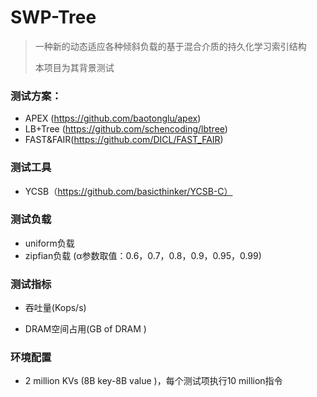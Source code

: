 # SWP-Tree

> 一种新的动态适应各种倾斜负载的基于混合介质的持久化学习索引结构
>
> 本项目为其背景测试

### 测试方案：

- APEX (https://github.com/baotonglu/apex)
- LB+Tree (https://github.com/schencoding/lbtree)
- FAST&FAIR(https://github.com/DICL/FAST_FAIR)         

### 测试工具

- YCSB（https://github.com/basicthinker/YCSB-C）          


### 测试负载
- uniform负载
- zipfian负载 (α参数取值：0.6，0.7，0.8，0.9，0.95，0.99)

### 测试指标

- 吞吐量(Kops/s)

- DRAM空间占用(GB of DRAM )                                

### 环境配置

- 2 million KVs (8B key-8B value )，每个测试项执行10 million指令